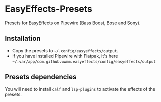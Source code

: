 # EasyEffects-Presets
Presets for EasyEffects on Pipewire (Bass Boost, Bose and Sony).

## Installation
* Copy the presets to `~/.config/easyeffects/output`.
* If you have installed Pipewire with Flatpak, it's here `~/.var/app/com.github.wwmm.easyeffects/config/easyeffects/output`

## Presets dependencies
You will need to install `calf` and `lsp-plugins` to activate the effects of the presets.
